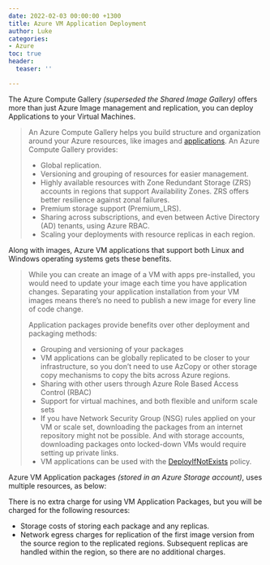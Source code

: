 ```yaml
---
date: 2022-02-03 00:00:00 +1300
title: Azure VM Application Deployment
author: Luke
categories:
- Azure
toc: true
header:
  teaser: ''

---
```

The Azure Compute Gallery _(superseded the Shared Image Gallery)_ offers more than just Azure Image management and replication, you can deploy Applications to your Virtual Machines. 

> An Azure Compute Gallery helps you build structure and organization around your Azure resources, like images and [applications](https://docs.microsoft.com/en-us/azure/virtual-machines/vm-applications). An Azure Compute Gallery provides:
>
> * Global replication.
> * Versioning and grouping of resources for easier management.
> * Highly available resources with Zone Redundant Storage (ZRS) accounts in regions that support Availability Zones. ZRS offers better resilience against zonal failures.
> * Premium storage support (Premium_LRS).
> * Sharing across subscriptions, and even between Active Directory (AD) tenants, using Azure RBAC.
> * Scaling your deployments with resource replicas in each region.

Along with images, Azure VM applications that support both Linux and Windows operating systems gets these benefits.

> While you can create an image of a VM with apps pre-installed, you would need to update your image each time you have application changes. Separating your application installation from your VM images means there’s no need to publish a new image for every line of code change.
>
> Application packages provide benefits over other deployment and packaging methods:
>
> * Grouping and versioning of your packages
> * VM applications can be globally replicated to be closer to your infrastructure, so you don’t need to use AzCopy or other storage copy mechanisms to copy the bits across Azure regions.
> * Sharing with other users through Azure Role Based Access Control (RBAC)
> * Support for virtual machines, and both flexible and uniform scale sets
> * If you have Network Security Group (NSG) rules applied on your VM or scale set, downloading the packages from an internet repository might not be possible. And with storage accounts, downloading packages onto locked-down VMs would require setting up private links.
> * VM applications can be used with the [DeployIfNotExists](https://docs.microsoft.com/en-us/azure/governance/policy/concepts/effects) policy.

Azure VM Application packages _(stored in an Azure Storage account)_, uses multiple resources, as below:

There is no extra charge for using VM Application Packages, but you will be charged for the following resources:

* Storage costs of storing each package and any replicas.
* Network egress charges for replication of the first image version from the source region to the replicated regions. Subsequent replicas are handled within the region, so there are no additional charges.